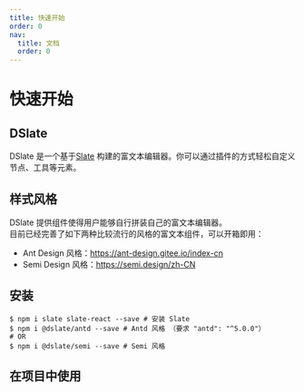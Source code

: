 ```yaml
---
title: 快速开始
order: 0
nav:
  title: 文档
  order: 0
---
```


# 快速开始

## DSlate

DSlate 是一个基于[Slate](https://github.com/ianstormtaylor/slate) 构建的富文本编辑器。你可以通过插件的方式轻松自定义节点、工具等元素。

## 样式风格

DSlate 提供组件使得用户能够自行拼装自己的富文本编辑器。  
目前已经完善了如下两种比较流行的风格的富文本组件，可以开箱即用：

- Ant Design 风格：https://ant-design.gitee.io/index-cn
- Semi Design 风格：https://semi.design/zh-CN

## 安装

```shell
$ npm i slate slate-react --save # 安装 Slate
$ npm i @dslate/antd --save # Antd 风格 （要求 "antd": "^5.0.0"）
# OR
$ npm i @dslate/semi --save # Semi 风格
```

## 在项目中使用

<code src="../demos/base.tsx"  background="#FFFFFF"></code>
